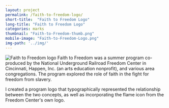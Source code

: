 ```yaml
---
layout: project
permalink: /faith-to-freedom-logo/
short-title:  "Faith to Freedom Logo"
long-title: "Faith to Freedom Logo"
categories: marks
thumbnail: "Faith-to-Freedom-thumb.png"
mobile-image: "Faith-to-Freedom-Logo.png"
img-path: '../img/'
---
```


<img src="{{ page.img-path }}Faith-to-Freedom-Logo.png" alt="Faith to Freedom logo" />
Faith to Freedom was a summer program co-produced by the National Underground Railroad Freedom Center in Cincinnati, Happen, Inc. (an arts education nonprofit), and various area congregations. The program explored the role of faith in the fight for freedom from slavery. 

I created a program logo that typographically represented the relationship between the two concepts, as well as incorporating the flame icon from the Freedom Center's own logo. 